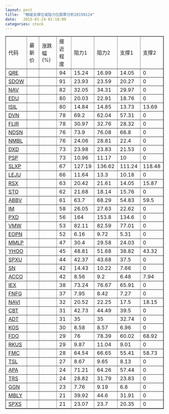 ```yaml
---
layout: post
title:  "触碰支撑位或阻力位股票分析20150124"
date:   2015-01-24 01:18:09
categories: stock
---
```

<script type="text/javascript">
var stockList = []
stockList.push('gb_qre');
stockList.push('gb_sdow');
stockList.push('gb_nav');
stockList.push('gb_edu');
stockList.push('gb_isil');
stockList.push('gb_dvn');
stockList.push('gb_flir');
stockList.push('gb_ndsn');
stockList.push('gb_nmbl');
stockList.push('gb_dxd');
stockList.push('gb_psp');
stockList.push('gb_slxp');
stockList.push('gb_leju');
stockList.push('gb_rsx');
stockList.push('gb_sto');
stockList.push('gb_abbv');
stockList.push('gb_im');
stockList.push('gb_pxd');
stockList.push('gb_vmw');
stockList.push('gb_eopn');
stockList.push('gb_mmlp');
stockList.push('gb_yhoo');
stockList.push('gb_spxu');
stockList.push('gb_sn');
stockList.push('gb_acco');
stockList.push('gb_iex');
stockList.push('gb_fnfg');
stockList.push('gb_navi');
stockList.push('gb_cbt');
stockList.push('gb_adt');
stockList.push('gb_kos');
stockList.push('gb_fdo');
stockList.push('gb_rkus');
stockList.push('gb_fmc');
stockList.push('gb_tsl');
stockList.push('gb_apa');
stockList.push('gb_trs');
stockList.push('gb_ggn');
stockList.push('gb_mbly');
stockList.push('gb_spxs');
</script>
<table border="1">
 <tr>
 <td>代码</td>
 <td>最新价</td>
 <td>涨跌幅(%)</td>
 <td>接近程度</td>
 <td>阻力1</td>
 <td>阻力2</td>
 <td>支撑1</td>
 <td>支撑2</td>
</tr>
  <tr id="qre" class="red">
  <td><a href="http://stock.finance.sina.com.cn/usstock/quotes/QRE.html" target="_blank">QRE</a></td><td></td><td></td><td>94</td><td>15.24</td><td>16.99</td><td>14.05</td><td>0</td></tr>
  <tr id="sdow" class="green">
  <td><a href="http://stock.finance.sina.com.cn/usstock/quotes/SDOW.html" target="_blank">SDOW</a></td><td></td><td></td><td>91</td><td>23.93</td><td>23.59</td><td>20.27</td><td>0</td></tr>
  <tr id="nav" class="red">
  <td><a href="http://stock.finance.sina.com.cn/usstock/quotes/NAV.html" target="_blank">NAV</a></td><td></td><td></td><td>82</td><td>32.05</td><td>34.31</td><td>29.97</td><td>0</td></tr>
  <tr id="edu" class="red">
  <td><a href="http://stock.finance.sina.com.cn/usstock/quotes/EDU.html" target="_blank">EDU</a></td><td></td><td></td><td>80</td><td>20.03</td><td>22.91</td><td>18.76</td><td>0</td></tr>
  <tr id="isil" class="red">
  <td><a href="http://stock.finance.sina.com.cn/usstock/quotes/ISIL.html" target="_blank">ISIL</a></td><td></td><td></td><td>80</td><td>14.84</td><td>14.85</td><td>13.73</td><td>13.69</td></tr>
  <tr id="dvn" class="red">
  <td><a href="http://stock.finance.sina.com.cn/usstock/quotes/DVN.html" target="_blank">DVN</a></td><td></td><td></td><td>78</td><td>69.2</td><td>62.04</td><td>57.31</td><td>0</td></tr>
  <tr id="flir" class="red">
  <td><a href="http://stock.finance.sina.com.cn/usstock/quotes/FLIR.html" target="_blank">FLIR</a></td><td></td><td></td><td>78</td><td>30.97</td><td>32.76</td><td>28.32</td><td>0</td></tr>
  <tr id="ndsn" class="red">
  <td><a href="http://stock.finance.sina.com.cn/usstock/quotes/NDSN.html" target="_blank">NDSN</a></td><td></td><td></td><td>76</td><td>73.9</td><td>76.08</td><td>66.8</td><td>0</td></tr>
  <tr id="nmbl" class="red">
  <td><a href="http://stock.finance.sina.com.cn/usstock/quotes/NMBL.html" target="_blank">NMBL</a></td><td></td><td></td><td>76</td><td>24.06</td><td>28.81</td><td>22.4</td><td>0</td></tr>
  <tr id="dxd" class="green">
  <td><a href="http://stock.finance.sina.com.cn/usstock/quotes/DXD.html" target="_blank">DXD</a></td><td></td><td></td><td>73</td><td>23.98</td><td>23.83</td><td>21.53</td><td>0</td></tr>
  <tr id="psp" class="green">
  <td><a href="http://stock.finance.sina.com.cn/usstock/quotes/PSP.html" target="_blank">PSP</a></td><td></td><td></td><td>73</td><td>10.96</td><td>11.17</td><td>10</td><td>0</td></tr>
  <tr id="slxp" class="red">
  <td><a href="http://stock.finance.sina.com.cn/usstock/quotes/SLXP.html" target="_blank">SLXP</a></td><td></td><td></td><td>67</td><td>127.19</td><td>136.62</td><td>111.24</td><td>118.48</td></tr>
  <tr id="leju" class="red">
  <td><a href="http://stock.finance.sina.com.cn/usstock/quotes/LEJU.html" target="_blank">LEJU</a></td><td></td><td></td><td>66</td><td>11.64</td><td>13.3</td><td>10.18</td><td>0</td></tr>
  <tr id="rsx" class="green">
  <td><a href="http://stock.finance.sina.com.cn/usstock/quotes/RSX.html" target="_blank">RSX</a></td><td></td><td></td><td>63</td><td>20.42</td><td>21.61</td><td>14.05</td><td>15.87</td></tr>
  <tr id="sto" class="red">
  <td><a href="http://stock.finance.sina.com.cn/usstock/quotes/STO.html" target="_blank">STO</a></td><td></td><td></td><td>62</td><td>21.68</td><td>18.14</td><td>15.76</td><td>0</td></tr>
  <tr id="abbv" class="red">
  <td><a href="http://stock.finance.sina.com.cn/usstock/quotes/ABBV.html" target="_blank">ABBV</a></td><td></td><td></td><td>61</td><td>63.7</td><td>68.29</td><td>54.83</td><td>59.5</td></tr>
  <tr id="im" class="red">
  <td><a href="http://stock.finance.sina.com.cn/usstock/quotes/IM.html" target="_blank">IM</a></td><td></td><td></td><td>58</td><td>26.05</td><td>27.63</td><td>22.62</td><td>0</td></tr>
  <tr id="pxd" class="red">
  <td><a href="http://stock.finance.sina.com.cn/usstock/quotes/PXD.html" target="_blank">PXD</a></td><td></td><td></td><td>56</td><td>164</td><td>153.8</td><td>134.6</td><td>0</td></tr>
  <tr id="vmw" class="green">
  <td><a href="http://stock.finance.sina.com.cn/usstock/quotes/VMW.html" target="_blank">VMW</a></td><td></td><td></td><td>53</td><td>82.11</td><td>82.59</td><td>77.01</td><td>0</td></tr>
  <tr id="eopn" class="red">
  <td><a href="http://stock.finance.sina.com.cn/usstock/quotes/EOPN.html" target="_blank">EOPN</a></td><td></td><td></td><td>52</td><td>6.16</td><td>9.72</td><td>5.31</td><td>0</td></tr>
  <tr id="mmlp" class="red">
  <td><a href="http://stock.finance.sina.com.cn/usstock/quotes/MMLP.html" target="_blank">MMLP</a></td><td></td><td></td><td>47</td><td>30.4</td><td>29.58</td><td>24.03</td><td>0</td></tr>
  <tr id="yhoo" class="green">
  <td><a href="http://stock.finance.sina.com.cn/usstock/quotes/YHOO.html" target="_blank">YHOO</a></td><td></td><td></td><td>45</td><td>48.81</td><td>51.68</td><td>38.82</td><td>43.32</td></tr>
  <tr id="spxu" class="green">
  <td><a href="http://stock.finance.sina.com.cn/usstock/quotes/SPXU.html" target="_blank">SPXU</a></td><td></td><td></td><td>44</td><td>42.37</td><td>43.68</td><td>37.5</td><td>0</td></tr>
  <tr id="sn" class="red">
  <td><a href="http://stock.finance.sina.com.cn/usstock/quotes/SN.html" target="_blank">SN</a></td><td></td><td></td><td>42</td><td>14.43</td><td>10.22</td><td>7.66</td><td>0</td></tr>
  <tr id="acco" class="red">
  <td><a href="http://stock.finance.sina.com.cn/usstock/quotes/ACCO.html" target="_blank">ACCO</a></td><td></td><td></td><td>42</td><td>8.56</td><td>9.2</td><td>6.48</td><td>7.94</td></tr>
  <tr id="iex" class="green">
  <td><a href="http://stock.finance.sina.com.cn/usstock/quotes/IEX.html" target="_blank">IEX</a></td><td></td><td></td><td>38</td><td>73.24</td><td>76.67</td><td>65.91</td><td>0</td></tr>
  <tr id="fnfg" class="red">
  <td><a href="http://stock.finance.sina.com.cn/usstock/quotes/FNFG.html" target="_blank">FNFG</a></td><td></td><td></td><td>37</td><td>7.95</td><td>8.42</td><td>7.27</td><td>0</td></tr>
  <tr id="navi" class="red">
  <td><a href="http://stock.finance.sina.com.cn/usstock/quotes/NAVI.html" target="_blank">NAVI</a></td><td></td><td></td><td>32</td><td>20.52</td><td>22.25</td><td>17.5</td><td>18.15</td></tr>
  <tr id="cbt" class="green">
  <td><a href="http://stock.finance.sina.com.cn/usstock/quotes/CBT.html" target="_blank">CBT</a></td><td></td><td></td><td>31</td><td>42.73</td><td>44.49</td><td>39.5</td><td>0</td></tr>
  <tr id="adt" class="red">
  <td><a href="http://stock.finance.sina.com.cn/usstock/quotes/ADT.html" target="_blank">ADT</a></td><td></td><td></td><td>31</td><td>35</td><td>35</td><td>32.74</td><td>0</td></tr>
  <tr id="kos" class="red">
  <td><a href="http://stock.finance.sina.com.cn/usstock/quotes/KOS.html" target="_blank">KOS</a></td><td></td><td></td><td>30</td><td>8.58</td><td>8.57</td><td>6.96</td><td>0</td></tr>
  <tr id="fdo" class="green">
  <td><a href="http://stock.finance.sina.com.cn/usstock/quotes/FDO.html" target="_blank">FDO</a></td><td></td><td></td><td>29</td><td>76</td><td>78.39</td><td>60.02</td><td>68.92</td></tr>
  <tr id="rkus" class="red">
  <td><a href="http://stock.finance.sina.com.cn/usstock/quotes/RKUS.html" target="_blank">RKUS</a></td><td></td><td></td><td>29</td><td>9.87</td><td>11.04</td><td>9.01</td><td>0</td></tr>
  <tr id="fmc" class="green">
  <td><a href="http://stock.finance.sina.com.cn/usstock/quotes/FMC.html" target="_blank">FMC</a></td><td></td><td></td><td>28</td><td>64.54</td><td>66.65</td><td>55.41</td><td>58.73</td></tr>
  <tr id="tsl" class="green">
  <td><a href="http://stock.finance.sina.com.cn/usstock/quotes/TSL.html" target="_blank">TSL</a></td><td></td><td></td><td>27</td><td>8.67</td><td>9.65</td><td>8.13</td><td>0</td></tr>
  <tr id="apa" class="red">
  <td><a href="http://stock.finance.sina.com.cn/usstock/quotes/APA.html" target="_blank">APA</a></td><td></td><td></td><td>24</td><td>71.21</td><td>64.26</td><td>57.44</td><td>0</td></tr>
  <tr id="trs" class="red">
  <td><a href="http://stock.finance.sina.com.cn/usstock/quotes/TRS.html" target="_blank">TRS</a></td><td></td><td></td><td>24</td><td>28.82</td><td>31.79</td><td>23.83</td><td>0</td></tr>
  <tr id="ggn" class="red">
  <td><a href="http://stock.finance.sina.com.cn/usstock/quotes/GGN.html" target="_blank">GGN</a></td><td></td><td></td><td>23</td><td>7.76</td><td>9.19</td><td>6.8</td><td>0</td></tr>
  <tr id="mbly" class="red">
  <td><a href="http://stock.finance.sina.com.cn/usstock/quotes/MBLY.html" target="_blank">MBLY</a></td><td></td><td></td><td>21</td><td>39.92</td><td>44.6</td><td>31.91</td><td>0</td></tr>
  <tr id="spxs" class="green">
  <td><a href="http://stock.finance.sina.com.cn/usstock/quotes/SPXS.html" target="_blank">SPXS</a></td><td></td><td></td><td>21</td><td>23.07</td><td>23.7</td><td>20.35</td><td>0</td></tr>
</table>
